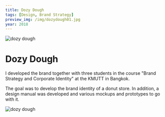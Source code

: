 ```yaml
---
title: Dozy Dough
tags: [Design, Brand Strategy]
preview_img: /img/dozydough01.jpg
year: 2018
---
```


![dozy dough](/img/dozydough01.jpg)

# Dozy Dough

I developed the brand together with three students
in the course "Brand Strategy and Corporate Identity" at the
KMUTT in Bangkok.

The goal was to develop the brand identity of a donut store.
In addition, a design manual was developed
and various mockups and prototypes to go with it.

![dozy dough](/img/dozydough02.png)
